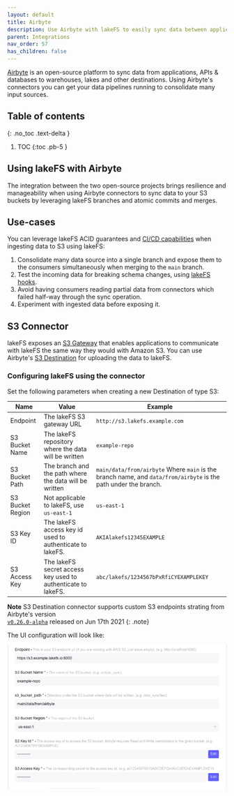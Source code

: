 ```yaml
---
layout: default
title: Airbyte
description: Use Airbyte with lakeFS to easily sync data between applications and S3 with lakeFS version control. 
parent: Integrations
nav_order: 57
has_children: false
---
```


[Airbyte](https://airbyte.io//) is an open-source platform to sync data from applications, APIs & databases
to warehouses, lakes and other destinations. Using Airbyte's connectors you can get your data pipelines running
to consolidate many input sources.

## Table of contents
{: .no_toc .text-delta }

1. TOC
{:toc .pb-5 }
   
## Using lakeFS with Airbyte
The integration between the two open-source projects brings resilience and manageability when using Airbyte
connectors to sync data to your S3 buckets by leveraging lakeFS branches and atomic commits and merges.

## Use-cases
You can leverage lakeFS ACID guarantees and [CI/CD capabilities](../usecases/ci.md) when ingesting data to S3 using lakeFS:

1. Consolidate many data source into a single branch and expose them to the consumers simultaneously when merging to the `main` branch.
1. Test the incoming data for breaking schema changes, using [lakeFS hooks](../setup/hooks.md). 
1. Avoid having consumers reading partial data from connectors which failed half-way through the sync operation.
1. Experiment with ingested data before exposing it.

## S3 Connector
lakeFS exposes an [S3 Gateway](../understand/architecture.md#s3-gateway) that enables applications to communicate
with lakeFS the same way they would with Amazon S3.
You can use Airbyte's [S3 Destination](https://airbyte.io/destinations/s3) for uploading the data to lakeFS.

### Configuring lakeFS using the connector
Set the following parameters when creating a new Destination of type S3:

| Name             | Value                                                        | Example                                                                                                             |
|------------------|--------------------------------------------------------------|---------------------------------------------------------------------------------------------------------------------|
| Endpoint         | The lakeFS S3 gateway URL                                    | `http://s3.lakefs.example.com`                                                                                       |
| S3 Bucket Name   | The lakeFS repository where the data will be written         | `example-repo`                                                                                                      |
| S3 Bucket Path   | The branch and the path where the data will be written       | `main/data/from/airbyte` Where `main` is the branch name, and `data/from/airbyte` is the path under the branch. |
| S3 Bucket Region | Not applicable to lakeFS, use `us-east-1`                    | `us-east-1`                                                                                                         |
| S3 Key ID        | The lakeFS access key id used to authenticate to lakeFS.     | `AKIAlakefs12345EXAMPLE`                                                                                            |
| S3 Access Key    | The lakeFS secret access key used to authenticate to lakeFS. | `abc/lakefs/1234567bPxRfiCYEXAMPLEKEY`                                                                              |

**Note**
S3 Destination connector supports custom S3 endpoints strating from Airbyte's version  
[`v0.26.0-alpha`](https://github.com/airbytehq/airbyte/releases/tag/v0.26.0-alpha) released on Jun 17th 2021
{: .note}

The UI configuration will look like:

![S3 Destination Connector Configuration](../assets/img/airbyte.png)
